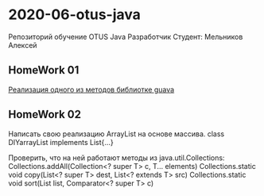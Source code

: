# 2020-06-otus-java

Репозиторий обучение OTUS Java Разработчик
Студент: Мельников Алексей

## HomeWork 01
[Реализация одного из методов библиотке guava](https://github.com/MelnikovAlexey/2020-06-otus-java-melnikov/tree/master/hw01-gradle)

## HomeWork 02

Написать свою реализацию ArrayList на основе массива.
class DIYarrayList<T> implements List<T>{...}

Проверить, что на ней работают методы из java.util.Collections:
Collections.addAll(Collection<? super T> c, T... elements)
Collections.static <T> void copy(List<? super T> dest, List<? extends T> src)
Collections.static <T> void sort(List<T> list, Comparator<? super T> c)
